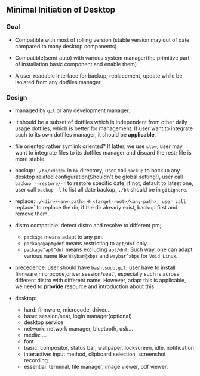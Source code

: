 ## Minimal Initiation of Desktop

### Goal

- Compatible with most of rolling version (stable version may out of date compared to many desktop components)

- Compatible(semi-auto) with various system manager(the primitive part of installation basic component and enable them)

- A user-readable interface for backup, replacement, update while be isolated from any dotfiles manager.

### Design

- managed by `git` or any development manager.

- It should be a subset of dotfiles which is independent from other daily usage dotfiles, which is better for management. If user want to integrate such to its own dotfiles manager, it should be **applicable**.

- file oriented rather symlink oriented? If latter, we use `stow`, user may want to integrate files to its dotfiles manager and discard the rest; file is more stable.

- backup: `./bk/<date>` in `bk` directory; user call `backup` to backup any desktop related configuration(Shouldn't be global setting!), user call `backup --restore/-r` to restore specific date, if not, default to latest one, user call `backup -l` to list all date backup; `./bk` should be in `gitignore`.

- replace: `./<dir>/<any-path>` -> `<target-root>/<any-path>; user call `replace` to replace the dir, if the dir already exist, backup first and remove them.

- distro compatible: detect distro and resolve to different pm; 
	- `package` means adapt to any pm.
	- `package@apt@dnf` means restricting to `apt/dnf` only.
	- `package^apt^dnf` means excluding `apt/dnf`. Such way, one can adapt various name like `Waybar@xbps` and `waybar^xbps` for `Void Linux`.

- precedence: user should have `bash,sudo,git`; user have to install firmware,microcode,driver,session/seat`, especially such is across different distro with different name. However, adapt this is applicable, we need to **provide** resource and introduction about this.
	
- desktop:
	- hard: firmware, microcode, driver...
	- base: session/seat, login manager(optional)
	- desktop service
	- network: network manager, bluetooth, usb...
	- media: ...
	- font
	- basic: compositor, status bar, wallpaper, lockscreen, idle, notification
	- interactive: input method, clipboard selection, screenshot recording...
	- essential: terminal, file manager, image viewer, pdf viewer.